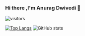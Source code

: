 ### Hi there ,I'm Anurag Dwivedi 👋


![visitors](https://visitor-badge.glitch.me/badge?page_id=${anuragdw710}.${anuragdw710})



[![Top Langs](https://github-readme-stats.vercel.app/api/top-langs/?username=anuragdw710&layout=compact)](https://github.com/anuragdw710/github-readme-stats) ![GitHub stats](https://github-readme-stats.vercel.app/api?username=anuragdw710&show_icons=true&theme=maroongold)


<!--
**anuragdw710/anuragdw710** is a ✨ _special_ ✨ repository because its `README.md` (this file) appears on your GitHub profile.

Here are some ideas to get you started:

- 🔭 I’m currently working on ...
- 🌱 I’m currently learning ...
- 👯 I’m looking to collaborate on ...
- 🤔 I’m looking for help with ...
- 💬 Ask me about ...
- 📫 How to reach me: ...
- 😄 Pronouns: ...
- ⚡ Fun fact: ...
-->
